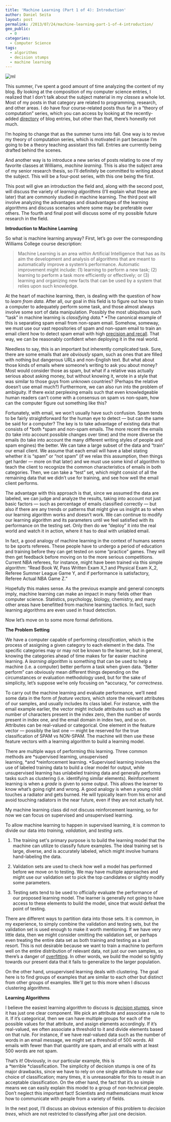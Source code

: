 ```yaml
---
title: 'Machine Learning (Part 1 of 4): Introduction'
author: Daniel Seita
layout: post
permalink: /2013/07/24/machine-learning-part-1-of-4-introduction/
geo_public:
  - 0
categories:
  - Computer Science
tags:
  - algorithms
  - decision stumps
  - machine learning
---
```

<img src="{{site.url}}/assets/Machine_Learning.jpg" alt="ml">

This summer, I&#8217;ve spent a good amount of time analyzing the content of my blog. By looking at
the composition of my computer science entries, I realized that I don&#8217;t talk about the subject
material in my *classes* a whole lot. Most of my posts in that category are related to programming,
research, and other areas. I do have four course-related posts thus far in a &#8220;theory of
computation&#8221; series, which you can access by looking at the recently-added [directory][2] of
blog entries, but other than that, there&#8217;s honestly not much.

I&#8217;m hoping to change that as the summer turns into fall. One way is to revive my theory of
computation series, which is motivated in part because I&#8217;m going to be a theory teaching
assistant this fall. Entries are currently being drafted behind the scenes.

And another way is to introduce a new series of posts relating to one of my favorite classes at
Williams, *machine learning*. This is also the subject area of my senior research thesis, so
I&#8217;ll definitely be committed to writing about the subject. This will be a four-post series,
with this one being the first.

This post will give an introduction the field and, along with the second post, will discuss the
variety of *learning algorithms* (I&#8217;ll explain what these are later) that are commonly studied
in machine learning. The third post will involve analyzing the advantages and disadvantages of the
learning algorithms and discuss scenarios where some may be preferable over others. The fourth and
final post will discuss some of my possible future research in the field.

<!--more-->

**Introduction to Machine Learning**

So what is machine learning anyway? First, let&#8217;s go over the corresponding Williams College
course description:

> Machine Learning is an area within Artificial Intelligence that has as its aim the development and
> analysis of algorithms that are meant to automatically improve a system&#8217;s performance.
> Automatic improvement might include: (1) learning to perform a new task; (2) learning to perform a
> task more efficiently or effectively; or (3) learning and organizing new facts that can be used by
> a system that relies upon such knowledge.

At the heart of machine learning, then, is dealing with the question of how to *learn from data.*
After all, our goal in this field is to figure out how to train a computer to adequately perform
some task, and those almost always involve some sort of data manipulation. Possibly the most
ubiquitous such &#8220;task&#8221; in machine learning is *classifying* *data*.* *The canonical
example of this is separating spam email from non-spam email. Somehow, someway, we must use our vast
repositories of spam and non-spam email to train an email client how to detect spam email with high
[precision and recall][3]. That way, we can be reasonably confident when deploying it in the real
world.

Needless to say, this is an important but inherently complicated task. Sure, there are some emails
that are *obviously* spam, such as ones that are filled with nothing but dangerous URLs and
non-English text. But what about those kinds of emails where someone&#8217;s writing to ask you
about money? Most would consider those as spam, but what if a relative was actually serious about
asking money, but without knowing it, wrote in a style that was similar to those guys from unknown
countries? (Perhaps the relative doesn&#8217;t use email much?) Furthermore, we can also run into
the problem of ambiguity. If there exist perplexing emails such that even knowledgeable human
readers can&#8217;t come with a consensus on spam vs non-spam, how can the computer figure out
something like this?

Fortunately, with email, we won&#8217;t usually have such confusion. Spam tends to be fairly
straightforward for the human eye to detect &#8212; but can the same be said for a computer? The key
is to take advantage of existing data that consists of *both *spam and non-spam emails. The more
recent the emails (to take into account possible changes over time) and the more diverse the emails
(to take into account the many different writing styles of people and spam engines) the better. We
can take a large subset of the data and &#8220;train&#8221; our email client. We assume that each
email will have a label stating whether it is &#8220;spam&#8221; or &#8220;not spam&#8221; (if we
relax this assumption, then things get harder &#8212; more on that later) and we must use some kind
of algorithm to teach the client to recognize the common characteristics of emails in both
categories. Then, we can take a &#8220;test&#8221; set, which might consist of all the remaining
data that we didn&#8217;t use for training, and see how well the email client performs.

The advantage with this approach is that, since we assumed the data are labeled, we can judge and
analyze the results, taking into account not just basic factors &#8212; such as percentage of emails
classified correctly &#8212; but also if there are any trends or patterns that might give us insight
as to when our learning algorithm works and doesn&#8217;t work. We can continue to modify our
learning algorithm and its parameters until we feel satisfied with its performance on the testing
set. Only then do we &#8220;deploy&#8221; it into the real world and watch it in action, where it
has to deal with unlabled email.

In fact, a good analogy of machine learning in the context of humans seems to be sports referees.
These people have to undergo a period of education and training before they can get tested on some
&#8220;practice&#8221; games. They will then get feedback before moving on to the more serious
competitions. Current NBA referees, for instance, might have been trained via this simple algorithm:
&#8220;Read Book W, Pass Written Exam X\_1 and Physical Exam X\_2, Referee Summer League Game Y, and
if performance is satisfactory, Referee Actual NBA Game Z.&#8221;

Hopefully this makes sense. As the previous example and general concepts imply, machine learning can
make an impact in many fields other than computer science. Statistics, psychology, biology,
chemistry, and many other areas have benefitted from machine learning tactics. In fact, such
learning algorithms are even used in fraud detection.

Now let&#8217;s move on to some more formal definitions.

**The Problem Setting**

We have a computer capable of performing *classification*, which is the process of assigning a given
category to each element in the data. The specific categories may or may not be known to the
learner, but in general, knowing the categories ahead of time makes for far easier machine
learning. A *learning algorithm* is something that can be used to help a machine (i.e. a computer)
better perform a task when given data. &#8220;Better perform&#8221; can obviously mean different
things depending on the circumstances or evaluation methodology used, but for the sake of
simplicity, let&#8217;s suppose we&#8217;re only focusing on *accuracy, *or *correctness*.

To carry out the machine learning and evaluate performance, we&#8217;ll need some data in the form
of *feature vectors,* which store the relevant attributes of our samples, and usually includes its
class label. For instance, with the email example earlier, the vector might include attributes such
as the number of characters present in the index zero, then the number of words present in index
one, and the email domain in index two, and so on. Attributes can be real-valued or categorical. One
element in the feature vector &#8212; possibly the last one &#8212; might be reserved for the true
classification of SPAM vs NON-SPAM. The machine will then use these feature vectors with a learning
algorithm to build a learning model.

There are multiple ways of performing this learning. Three common methods are *supervised learning,
unsupervised learning, *and *reinforcement learning. *Supervised learning involves the use of
labeled training data to build a clear model for output, while unsupervised learning has unlabeled
training data and generally performs tasks such as clustering (i.e. identifying similar elements).
Reinforcement learning is when a *grade* is given to some output. This allows the learner to know
what&#8217;s going right and wrong. A good analogy is when a young child touches a radiator and gets
burned. He will typically learn from his error and avoid touching radiators in the near future, even
if they are not actually hot.

My machine learning class did not discuss reinforcement learning, so for now we can focus on
supervised and unsupervised learning.

To allow machine learning to happen in supervised learning, it is common to divide our data
into *training, validation,* and *testing sets*.

  1. The training set's primary purpose is to build the learning model that the machine can utilize
  to classify future examples. The ideal training set is large, diverse, and is accurately labeled,
  which might involve humans hand-labeling the data.

  2. Validation sets are used to check how well a model has performed before we move on to testing.
  We may have multiple approaches and might use our validation set to pick the top candidates or
  slightly modify some parameters.

  3. Testing sets tend to be used to officially evaluate the performance of our proposed learning
  model. The learner is generally not going to have access to these elements to build the model,
  since that would defeat the point of testing.

There are different ways to partition data into those sets. It is common, in my experience, to
simply combine the validation and testing sets, but the validation set is used enough to make it
worth mentioning. If we have very little data, then we might consider omitting the validation set,
or perhaps even treating the entire data set as both training and testing as a last resort. This is
not desirable because we want to train a machine to perform well on the entire distribution of
relevant data, not just our own samples, so there&#8217;s a danger of [overfitting][4]. In other
words, we build the model so tightly towards our present data that it fails to generalize to the
larger population.

On the other hand, unsupervised learning deals with clustering. The goal here is to find groups of
examples that are similar to each other but distinct from other groups of examples. We'll get
to this more when I discuss clustering algorithms.

*<span class="Apple-style-span" style="font-style:normal;"><strong>Learning Algorithms</strong></span>*

I believe the easiest learning algorithm to discuss is *[decision stumps][5],* since it has just one
clear component. We pick an attribute and associate a rule to it. If it&#8217;s categorical, then we
can have multiple groups for each of the possible values for that attribute, and assign elements
accordingly. If it&#8217;s real-valued, we often associate a threshold to it and divide elements
based on that rule. For instance, if we have real-valued data such as the number of words in an
email message, we might set a threshold of 500 words. All emails with fewer than that quantity are
spam, and all emails with at least 500 words are not spam.

That&#8217;s it! Obviously, in our particular example, this is a *terrible *classification. The
simplicity of decision stumps is one of its major drawbacks, since we have to rely on one single
attribute to make our choice of classification; many times, it is unreasonable for this to result in
an acceptable classification. On the other hand, the fact that it&#8217;s so simple means we can
easily explain this model to a group of non-technical people. Don&#8217;t neglect this important
fact! Scientists and mathematicians must know how to communicate with people from a variety of
fields.

In the next post, I&#8217;ll discuss an obvious extension of this problem to *decision trees*, which
are not restricted to classifying after just one decision.

 [2]: http://seitad.wordpress.com/detailed-directory-of-blog-entries/
 [3]: http://en.wikipedia.org/wiki/Precision_and_recall
 [4]: http://en.wikipedia.org/wiki/Overfitting
 [5]: http://en.wikipedia.org/wiki/Decision_stump
